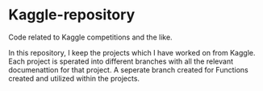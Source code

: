 # Kaggle-repository
Code related to Kaggle competitions and the like. 

In this repository, I keep the projects which I have worked on from Kaggle. Each project is sperated into different branches with all the relevant documenattion for that project. A seperate branch created for Functions created and utilized within the projects. 



